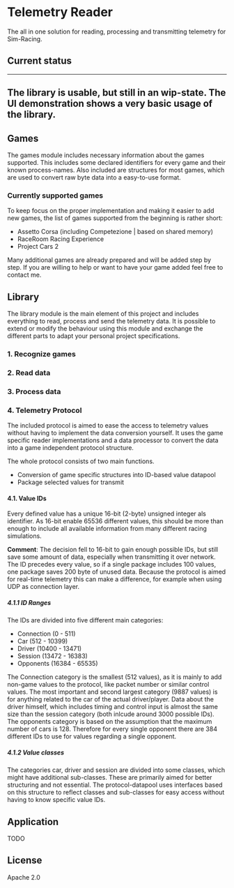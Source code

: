 # Telemetry Reader
The all in one solution for reading, processing and transmitting telemetry for Sim-Racing.

## Current status
---
The library is usable, but still in an wip-state.
The UI demonstration shows a very basic usage of the library.
---

## Games
The games module includes necessary information about the games supported.
This includes some declared identifiers for every game and their known process-names.
Also included are structures for most games, which are used to convert raw byte data into
a easy-to-use format.

### Currently supported games
To keep focus on the proper implementation and making it easier to add new games,
the list of games supported from the beginning is rather short:

- Assetto Corsa (including Competezione | based on shared memory) 
- RaceRoom Racing Experience
- Project Cars 2

Many additional games are already prepared and will be added step by step.
If you are willing to help or want to have your game added feel free to contact me.

## Library
The library module is the main element of this project and includes everything to read,
process and send the telemetry data. It is possible to extend or modify the behaviour using this
module and exchange the different parts to adapt your personal project specifications.

### 1. Recognize games

### 2. Read data

### 3. Process data

### 4. Telemetry Protocol
The included protocol is aimed to ease the access to telemetry values without having
to implement the data conversion yourself. It uses the game specific reader implementations
and a data processor to convert the data into a game independent protocol structure.

The whole protocol consists of two main functions.
* Conversion of game specific structures into ID-based value datapool
* Package selected values for transmit

#### 4.1. Value IDs
Every defined value has a unique 16-bit (2-byte) unsigned integer als identifier.
As 16-bit enable 65536 different values, this should be more than enough to include 
all available information from many different racing simulations. 

__Comment__: The decision fell to 16-bit to gain enough possible IDs, but still save some amount
of data, especially when transmitting it over network. The ID precedes every value, so if a single 
package includes 100 values, one package saves 200 byte of unused data. Because the protocol is aimed
for real-time telemetry this can make a difference, for example when using UDP as connection layer.

##### 4.1.1 ID Ranges
The IDs are divided into five different main categories:

- Connection (0 - 511)
- Car (512 - 10399)
- Driver (10400 - 13471)
- Session (13472 - 16383)
- Opponents (16384 - 65535)

The Connection category is the smallest (512 values), as it is mainly to add non-game values to the protocol, 
like packet number or similar control values.
The most important and second largest category (9887 values) is for anything 
related to the car of the actual driver/player.
Data about the driver himself, which includes timing and control input is almost the same size
than the session category (both inlcude around 3000 possible IDs).
The opponents category is based on the assumption that the maximum number of cars is 128.
Therefore for every single opponent there are 384 different IDs to use for values regarding a single opponent.

##### 4.1.2 Value classes
The categories car, driver and session are divided into some classes, which
might have additional sub-classes.
These are primarily aimed for better structuring and not essential.
The protocol-datapool uses interfaces based on this structure to reflect classes
and sub-classes for easy access without having to know specific value IDs.

## Application
TODO

## License 
Apache 2.0
